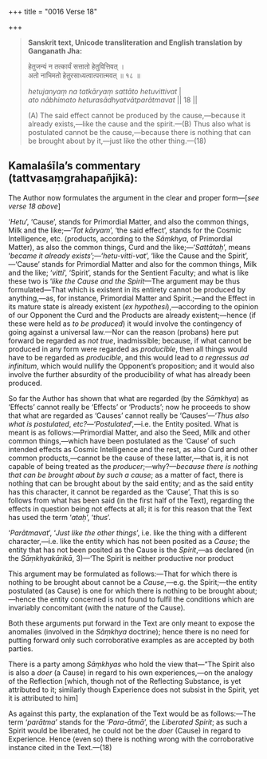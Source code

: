 +++
title = "0016 Verse 18"

+++
> **Sanskrit text, Unicode transliteration and English translation by Ganganath Jha:** 
>
> हेतुजन्यं न तत्कार्यं सत्तातो हेतुवित्तिवत् ।  
> अतो नाभिमतो हेतुरसाध्यत्वात्परात्मवत् ॥ १८ ॥ 
>
> *hetujanyaṃ na tatkāryaṃ sattāto hetuvittivat* \|  
> *ato nābhimato heturasādhyatvātparātmavat* \|\| 18 \|\| 
>
> \(A\) The said effect cannot be produced by the cause,—because it already exists,—like the cause and the spirit.—(B) Thus also what is postulated cannot be the cause,—because there is nothing that can be brought about by it,—just like the other thing.—(18)



## Kamalaśīla’s commentary (tattvasaṃgrahapañjikā):

The Author now formulates the argument in the clear and proper form—[*see verse 18 above*]

‘*Hetu*’, ‘Cause’, stands for Primordial Matter, and also the common things, Milk and the like;—‘*Tat kāryam*’, ‘the said effect’, stands for the Cosmic Intelligence, etc. (products, according to the *Sāṃkhya*, of Primordial Matter), as also the common things, Curd and the like;—‘*Sattātaḥ*’, means ‘*became it already exists*’;—‘*hetu-vitti-vat*’, ‘like the Cause and the Spirit’,—‘Cause’ stands for Primordial Matter and also for the common things, Milk and the like; ‘*vitti*’, ‘Spirit’, stands for the Sentient Faculty; and what is like these two is ‘*like the Cause and the Spirit*—The argument may be thus formulated—That which is existent in its entirety cannot be produced by anything,—as, for instance, Primordial Matter and Spirit.;—and the Effect in its mature state is already existent (*ex hypothesi*),—according to the opinion of our Opponent the Curd and the Products are already existent;—hence (if these were held as *to be produced*) it would involve the contingency of going against a universal law.—Nor can the reason (probans) here put forward be regarded as *not true*, inadmissible; because, if what cannot be produced in any form were regarded as *producible*, then all things would have to be regarded as *producible*, and this would lead to *a regressus ad infinitum*, which would nullify the Opponent’s proposition; and it would also involve the further absurdity of the producibility of what has already been produced.

So far the Author has shown that what are regarded (by the *Sāṃkhya*) as ‘Effects’ cannot really be ‘Effects’ or ‘Products’; now he proceeds to show that what are regarded as ‘Causes’ cannot really be ‘Causes’—‘*Thus also what is postulated*, *etc?*—‘*Postulated*’,—i.e. the Entity posited. What is meant is as follows:—Primordial Matter, and also the Seed, Milk and other common things,—which have been postulated as the ‘Cause’ of such intended effects as Cosmic Intelligence and the rest, as also Curd and other common products,—cannot be the cause of these latter,—that is, it is not capable of being treated as the *producer*;—why?—*because there is nothing that can be brought about by such a cause*; as a matter of fact, there is nothing that can be brought about by the said entity; and as the said entity has this character, it cannot be regarded as the ‘Cause’, That this is so follows from what has been said (in the first half of the Text), regarding the effects in question being not effects at all; it is for this reason that the Text has used the term ‘*ataḥ*’, ‘*thus*’.

‘*Parātmavat*’, ‘*Just like the other things*’, i.e. like the thing with a different character,—i.e. like the entity which has not been posited as a *Cause*; the entity that has not been posited as the Cause is the *Spirit*,—as declared (in the *Sāṃkhyakārikā*, 3)—‘The Spirit is neither productive nor product

This argument may be formulated as follows:—That for which there is nothing to be brought about cannot be a *Cause*,—e.g. the Spirit;—the entity postulated (as Cause) is one for which there is nothing to be brought about;—hence the entity concerned is not found to fulfil the conditions which are invariably concomitant (with the nature of the Cause).

Both these arguments put forward in the Text are only meant to expose the anomalies (involved in the *Sāṃkhya* doctrine); hence there is no need for putting forward only such corroborative examples as are accepted by both parties.

There is a party among *Sāṃkhyas* who hold the view that—“The Spirit also is also a *doer* (a Cause) in regard to his own experiences,—on the analogy of the Reflection [which, though not of the Reflecting Substance, is yet attributed to it; similarly though Experience does not subsist in the Spirit, yet it is attributed to him]

As against this party, the explanation of the Text would be as follows:—The term ‘*parātma*’ stands for the ‘*Para-ātmā*’, the *Liberated Spirit*; as such a Spirit would be liberated, he could not be the *doer* (Cause) in regard to Experience. Hence (even so) there is nothing wrong with the corroborative instance cited in the Text.—(18)



